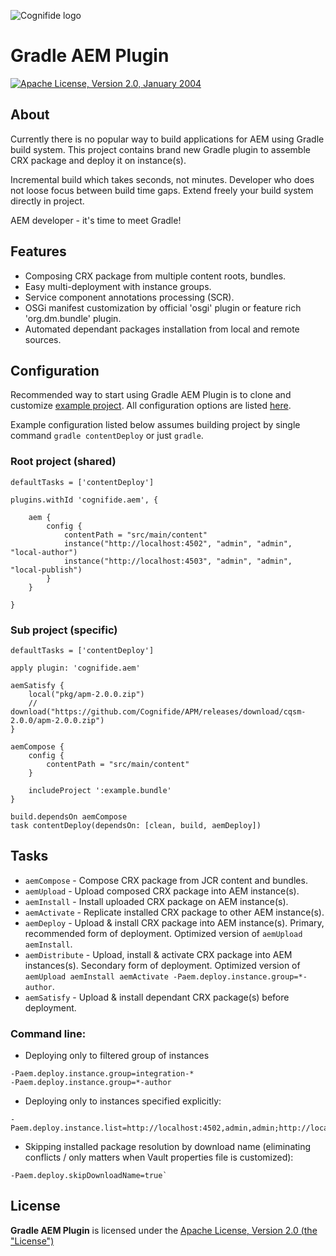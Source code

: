 ![Cognifide logo](http://cognifide.github.io/images/cognifide-logo.png)

# Gradle AEM Plugin

[![Apache License, Version 2.0, January 2004](https://img.shields.io/github/license/neva-dev/felix-search-webconsole-plugin.svg?label=License)](http://www.apache.org/licenses/)

## About

Currently there is no popular way to build applications for AEM using Gradle build system. This project contains brand new Gradle plugin to assemble CRX package and deploy it on instance(s).

Incremental build which takes seconds, not minutes. Developer who does not loose focus between build time gaps. Extend freely your build system directly in project. 

AEM developer - it's time to meet Gradle!

## Features

* Composing CRX package from multiple content roots, bundles.
* Easy multi-deployment with instance groups.
* Service component annotations processing (SCR).
* OSGi manifest customization by official 'osgi' plugin or feature rich 'org.dm.bundle' plugin.
* Automated dependant packages installation from local and remote sources.

## Configuration

Recommended way to start using Gradle AEM Plugin is to clone and customize [example project](https://github.com/Cognifide/gradle-aem-example).
All configuration options are listed [here](src/main/kotlin/com/cognifide/gradle/aem/AemConfig.kt).

Example configuration listed below assumes building project by single command `gradle contentDeploy` or just `gradle`.

### Root project (shared)

```
defaultTasks = ['contentDeploy']

plugins.withId 'cognifide.aem', {

    aem {
        config {
            contentPath = "src/main/content"
            instance("http://localhost:4502", "admin", "admin", "local-author")
            instance("http://localhost:4503", "admin", "admin", "local-publish")
        }
    }

}

```

### Sub project (specific)

```
defaultTasks = ['contentDeploy']

apply plugin: 'cognifide.aem'

aemSatisfy {
    local("pkg/apm-2.0.0.zip")
    // download("https://github.com/Cognifide/APM/releases/download/cqsm-2.0.0/apm-2.0.0.zip")
}

aemCompose {
    config {
        contentPath = "src/main/content"
    }

    includeProject ':example.bundle'
}

build.dependsOn aemCompose
task contentDeploy(dependsOn: [clean, build, aemDeploy])

```

## Tasks

* `aemCompose` - Compose CRX package from JCR content and bundles.
* `aemUpload` - Upload composed CRX package into AEM instance(s).
* `aemInstall` - Install uploaded CRX package on AEM instance(s).
* `aemActivate` - Replicate installed CRX package to other AEM instance(s).
* `aemDeploy` - Upload & install CRX package into AEM instance(s). Primary, recommended form of deployment. Optimized version of `aemUpload aemInstall`.
* `aemDistribute` - Upload, install & activate CRX package into AEM instances(s). Secondary form of deployment. Optimized version of `aemUpload aemInstall aemActivate -Paem.deploy.instance.group=*-author`.
* `aemSatisfy` - Upload & install dependant CRX package(s) before deployment.


### Command line:

* Deploying only to filtered group of instances

```
-Paem.deploy.instance.group=integration-*
-Paem.deploy.instance.group=*-author
```
   
* Deploying only to instances specified explicitly: 

```
-Paem.deploy.instance.list=http://localhost:4502,admin,admin;http://localhost:4503,admin,admin
```

* Skipping installed package resolution by download name (eliminating conflicts / only matters when Vault properties file is customized): 

```
-Paem.deploy.skipDownloadName=true`
```

## License

**Gradle AEM Plugin** is licensed under the [Apache License, Version 2.0 (the "License")](https://www.apache.org/licenses/LICENSE-2.0.txt)


